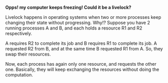 **Opps! my computer keeps freezing! Could it be a livelock?**

Livelock happens in operating systems when two or more processes keep changing their state without progressing.
Why!?
Suppose you have 2 running processes A and B,  and each holds a resource R1 and R2 respectively. 

A requires R2 to complete its job and B requires R1 to complete its job. A requested R2 from B, and at the same time B requested R1 from A. So, they swap their resources. 

Now, each process has again only one resource, and requests the other one. Basically, they will keep exchanging the resources without doing the computation. 
